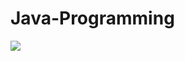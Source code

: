 # Java-Programming
![](https://encrypted-tbn0.gstatic.com/images?q=tbn%3AANd9GcQaFdj0koCrAshRbBojPuUDIBZurbJ9_TDhfw&usqp=CAU)
